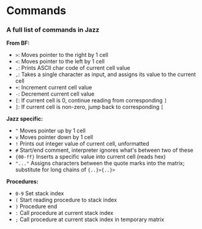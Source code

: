 # Commands
### A full list of commands in Jazz
**From BF:**
- `>`: Moves pointer to the right by 1 cell
- `<`: Moves pointer to the left by 1 cell
- `.`: Prints ASCII char code of current cell value
- `,`: Takes a single character as input, and assigns its value to the current cell
- `+`: Increment current cell value
- `-`: Decrement current cell value
- `[`: If current cell is 0, continue reading from corresponding `]`
- `]`: If current cell is non-zero, jump back to corresponding `[`

**Jazz specific:**
- `^` Moves pointer up by 1 cell
- `v` Moves pointer down by 1 cell
- `!` Prints out integer value of current cell, unformatted
- `#` Start/end comment, interpreter ignores what's between two of these
- `{00-ff}` Inserts a specific value into current cell (reads hex)
- `"..."` Assigns characters between the quote marks into the matrix; substitute for long chains of `{..}>{..}>`

**Procedures:**
- `0-9` Set stack index
- `(` Start reading procedure to stack index
- `)` Procedure end
- `:` Call procedure at current stack index
- `;` Call procedure at current stack index in temporary matrix